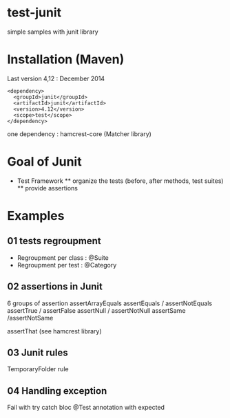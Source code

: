# test-junit
simple samples with junit library

# Installation (Maven)
Last version 4,12 : December 2014
```
<dependency>
  <groupId>junit</groupId>
  <artifactId>junit</artifactId>
  <version>4.12</version>
  <scope>test</scope>
</dependency>
```
one dependency : hamcrest-core (Matcher library)

# Goal of Junit
* Test Framework
** organize the tests (before, after methods, test suites)
** provide assertions
# Examples
## 01 tests regroupment
* Regroupment per class : @Suite
* Regroupment per test : @Category
## 02 assertions in Junit
6 groups of assertion
assertArrayEquals
assertEquals / assertNotEquals
assertTrue / assertFalse
assertNull / assertNotNull
assertSame /assertNotSame

assertThat (see hamcrest library)
## 03 Junit rules
TemporaryFolder rule
## 04 Handling exception
Fail with try catch bloc
@Test annotation with expected
